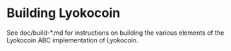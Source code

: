 Building Lyokocoin
================

See doc/build-*.md for instructions on building the various
elements of the Lyokocoin ABC implementation of Lyokocoin.
